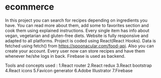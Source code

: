 # ecommerce

In this project you can search for recipes depending on ingredients you have. You can read more about them, add some to favorites section and cook them using explained instructions. Every single item has info about vegan, vegetarian and gluten-free diets. Website is fully responsive and adapted to all platforms.
Project is coded using React(React Hooks). Data is fetched using fetch() from https://spoonacular.com/food-api. 
Also you can create your account. Every user now can store recipes and have them whenever he/she logs in back. Firebase is used as backend.

Tools and concepts used :
1.React router
2.React redux
3.React bootstrap
4.React icons
5.Favicon generator
6.Adobe Illustrator
7.Firebase
